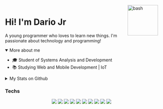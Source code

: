 <img src="https://sdaiedyprqaiscilvchp.supabase.co/storage/v1/object/public/apps/dcsa6sq-478751f5-e56c-417a-a4d9-223438b3a252.gif" width="100px" alt="bash" align="right" />

# Hi! I'm Dario Jr

A young programmer who loves to learn new things. I'm passionate about technology and programming!

<details open>
  <summary>More about me</summary>
  <ul>
    <li>🎓 Student of Systems Analysis and Development</li>
    <li>📚 Studying Web and Mobile Development | IoT</li>
  </ul>
</details>

<details>
  <summary>My Stats on Github</summary>
  <p>
    <img src="https://github-readme-stats.vercel.app/api/top-langs?username=birdra1n&bg_color=141414&text_color=fff&title_color=fff" alt="Techs used in projects" />
    <img src="https://github-readme-stats.vercel.app/api?username=birdra1n&show_icons=true&include_all_commits=true&bg_color=141414&text_color=fff&title_color=fff" alt="General Statistics" />
  </p>
</details>

### Techs
<div align="center">
  <img src="https://img.shields.io/badge/HTML5-E34F26?style=for-the-badge&logo=html5&logoColor=white"/>
  <img src="https://img.shields.io/badge/CSS3-1572B6?style=for-the-badge&logo=css3&logoColor=white"/>
  <img src="https://img.shields.io/badge/JavaScript-323330?style=for-the-badge&logo=javascript&logoColor=F7DF1E"/>
  <img src="https://img.shields.io/badge/TypeScript-007ACC?style=for-the-badge&logo=typescript&logoColor=white"/>
  <img src="https://img.shields.io/badge/React_Native-20232A?style=for-the-badge&logo=react&logoColor=61DAFB"/>
  <img src="https://img.shields.io/badge/React-20232A?style=for-the-badge&logo=react&logoColor=61DAFB"/>
  <img src="https://img.shields.io/badge/Python-FFD43B?style=for-the-badge&logo=python&logoColor=blue"/>
  <img src="https://img.shields.io/badge/-C%2B%2B-FFD43B?style=for-the-badge&logo=C%2B%2B&logoColor=blue"/>
  <img src="https://img.shields.io/badge/-php-FFD43B?style=for-the-badge&logo=php&logoColor=blue"/>
  <img src="https://img.shields.io/badge/-FFD43B?style=for-the-badge&logo=c&logoColor=blue"/>
</div>
